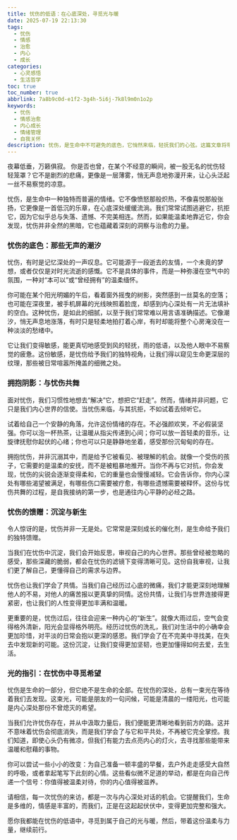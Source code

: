 ```yaml
---
title: 忧伤的低语：在心底深处，寻觅光与暖
date: 2025-07-19 22:13:30
tags:
  - 忧伤
  - 情感
  - 治愈
  - 内心
  - 成长
categories:
  - 心灵感悟
  - 生活哲学
toc: true
toc_number: true
abbrlink: 7a8b9c0d-e1f2-3g4h-5i6j-7k8l9m0n1o2p
keywords:
  - 忧伤
  - 情感治愈
  - 内心成长
  - 情绪管理
  - 自我关怀
description: 忧伤，是生命中不可避免的底色，它悄然来临，轻抚我们的心弦。这篇文章将带你深入忧伤的内在世界，探索它如何塑造我们，又如何能成为我们通往更深层理解与治愈的桥梁。让我们一起，温柔地拥抱这份情绪，并在其中寻觅到属于自己的光与暖。
---
```


夜幕低垂，万籁俱寂。
你是否也曾，在某个不经意的瞬间，被一股无名的忧伤轻轻笼罩？它不是剧烈的悲痛，更像是一层薄雾，悄无声息地弥漫开来，让心头泛起一丝不易察觉的凉意。

忧伤，是生命中一种独特而普遍的情绪。它不像愤怒那般炽热，不像喜悦那般张扬，它更像是一首低沉的乐章，在心底深处缓缓流淌。我们常常试图逃避它，抗拒它，因为它似乎总与失落、遗憾、不完美相连。然而，如果能温柔地靠近它，你会发现，忧伤并非全然的黑暗，它也蕴藏着深刻的洞察与治愈的力量。

### 忧伤的底色：那些无声的潮汐

忧伤，有时是记忆深处的一声叹息。它可能源于一段逝去的友情，一个未竟的梦想，或者仅仅是对时光流逝的感慨。它不是具体的事件，而是一种弥漫在空气中的氛围，一种对“本可以”或“曾经拥有”的温柔缅怀。

你可能在某个阳光明媚的午后，看着窗外摇曳的树影，突然感到一丝莫名的空落；也可能在深夜里，被手机屏幕的光线映照着脸庞，却感到内心深处有一片无法填补的空白。这种忧伤，是如此的细腻，以至于我们常常难以用言语准确描述。它像潮汐，悄无声息地涨落，有时只是轻柔地拍打着心岸，有时却能将整个心房淹没在一种淡淡的愁绪中。

它让我们变得敏感，能更真切地感受到风的轻抚，雨的低语，以及他人眼中不易察觉的疲惫。这份敏感，是忧伤给予我们的独特视角，让我们得以窥见生命更深层的纹理，那些被日常喧嚣所掩盖的细微之处。

### 拥抱阴影：与忧伤共舞

面对忧伤，我们习惯性地想去“解决”它，想把它“赶走”。然而，情绪并非问题，它只是我们内心世界的信使。当忧伤来临，与其抗拒，不如试着去倾听它。

试着给自己一个安静的角落，允许这份情绪的存在。不必强颜欢笑，不必假装坚强。你可以泡一杯热茶，让温暖从指尖传递到心间；你可以放一首轻柔的音乐，让旋律抚慰你起伏的心绪；你也可以只是静静地坐着，感受那份沉甸甸的存在。

拥抱忧伤，并非沉溺其中，而是给予它被看见、被理解的机会。就像一个受伤的孩子，它需要的是温柔的安抚，而不是被粗暴地推开。当你不再与它对抗，你会发现，忧伤的尖锐会逐渐变得柔和，它的重量也会慢慢减轻。它会告诉你，你内心深处有哪些渴望被满足，有哪些伤口需要被疗愈，有哪些遗憾需要被释怀。这份与忧伤共舞的过程，是自我接纳的第一步，也是通往内心平静的必经之路。

### 忧伤的馈赠：沉淀与新生

令人惊讶的是，忧伤并非一无是处。它常常是深刻成长的催化剂，是生命给予我们的独特馈赠。

当我们在忧伤中沉淀，我们会开始反思，审视自己的内心世界。那些曾经被忽略的感受，那些深藏的脆弱，都会在忧伤的滤镜下变得清晰可见。这份自我审视，让我们更了解自己，更懂得自己的需求与边界。

忧伤也让我们学会了共情。当我们自己经历过心底的微痛，我们才能更深刻地理解他人的不易，对他人的痛苦报以更真挚的同情。这份共情，让我们与世界连接得更紧密，也让我们的人性变得更加丰满和温暖。

更重要的是，忧伤过后，往往会迎来一种内心的“新生”。就像大雨过后，空气会变得格外清新，阳光会显得格外明亮。经历过忧伤的洗礼，我们对生活中的小确幸会更加珍惜，对平淡的日常会抱以更深的感恩。我们学会了在不完美中寻找美，在失去中发现新的可能。这份沉淀，让我们变得更加坚韧，也更加懂得如何去爱，去生活。

### 光的指引：在忧伤中寻觅希望

忧伤是生命的一部分，但它绝不是生命的全部。在忧伤的深处，总有一束光在等待着我们去发现。这束光，可能是朋友的一句问候，可能是清晨的一缕阳光，也可能是内心深处那份不曾熄灭的希望。

当我们允许忧伤存在，并从中汲取力量后，我们便能更清晰地看到前方的路。这并不意味着忧伤会彻底消失，而是我们学会了与它和平共处，不再被它完全掌控。我们知道，即使心头仍有微凉，但我们有能力去点亮内心的灯火，去寻找那些能带来温暖和慰藉的事物。

你可以尝试一些小小的改变：为自己准备一顿丰盛的早餐，去户外走走感受大自然的呼吸，或者拿起笔写下此刻的心情。这些看似微不足道的举动，都是在向自己传递一个信号：你值得被温柔对待，你的内心值得被滋养。

请相信，每一次忧伤的来访，都是一次与内心深处对话的机会。它提醒我们，生命是多维的，情感是丰富的，而我们，正是在这起起伏伏中，变得更加完整和强大。

愿你我都能在忧伤的低语中，寻觅到属于自己的光与暖，然后，带着这份温柔与力量，继续前行。